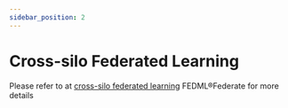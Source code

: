 ```yaml
---
sidebar_position: 2
---
```

# Cross-silo Federated Learning

Please refer to at [cross-silo federated learning](./../../federate/cross-silo/overview.md) FEDML®Federate for more details